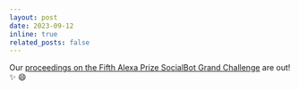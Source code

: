 ```yaml
---
layout: post
date: 2023-09-12 
inline: true
related_posts: false
---
```


Our <a href="https://www.amazon.science/alexa-prize/proceedings/advancing-open-domain-dialog-the-fifth-alexa-prize-socialbot-grand-challenge">proceedings on the Fifth Alexa Prize SocialBot Grand Challenge</a> are out! :sparkles: :smile:
